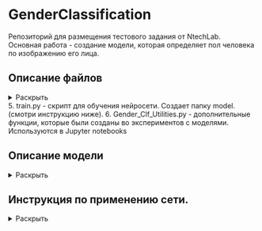 # GenderClassification

Репозиторий для размещения тестового задания от NtechLab.  
Основная работа - создание модели, которая определяет пол человека по изображению его лица.

## Описание файлов
<details>
  <summary>Раскрыть</summary><br/>
  
  1. MaxSubArray.py - содержит функцию findMaxSubArray(A) к первому заданию.
  2. GenderClassification_#.ipynb - Jupyter notebooks с шагами по обучению сети
  3. process.py - cкрипт для использования нейросети (смотри инструкцию ниже)
  4. model - папка с tf.model, которую использует скрипт process.py для загрузки модели
</details>
  5. train.py - скрипт для обучения нейросети. Создает папку model. (смотри инструкцию ниже). 
  6. Gender_Clf_Utilities.py - дополнительные функции, которые были созданы во экспериментов с моделями. Используются в Jupyter notebooks

## Описание модели
<details>
  <summary>Раскрыть</summary><br/>  
  
  В работе
</details>

## Инструкция по применению сети.
<details>
  <summary>Раскрыть</summary><br/> 
  
  1) Убедитесь, что у вас установлен python с tensorflow версии 2 и выше
  2) Скопируйте файл process.py вместе с папкой model в одну директорию.

  ![](desc_images/folder_files.png)

  3) Запустите командную строку и перейдите в директорию с файлами. Можете разместить изображения в эту же папку.

  ![](desc_images/changefolder.jpg)

  4) Запустите скрипт указав путь к папке с изображениями.

  ![](desc_images/process_exec.png)

  5) После выполения, в папке где находится скрипт, появится новый файл process_results.json. В нем будут размещены результаты
  в виде { ‘img_1.jpg’: ‘male’, ‘img_2.jpg’: ‘female’, ...}
  </details>
